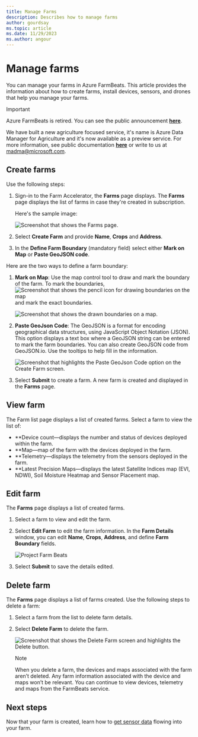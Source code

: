 ```yaml
---
title: Manage Farms
description: Describes how to manage farms
author: gourdsay
ms.topic: article
ms.date: 11/29/2023
ms.author: angour
---
```



# Manage farms

You can manage your farms in Azure FarmBeats. This article provides the information about how to create farms, install devices, sensors, and drones that help you manage your farms.

> [!IMPORTANT]
> Azure FarmBeats is retired. You can see the public announcement [**here**](https://azure.microsoft.com/updates/project-azure-farmbeats-will-be-retired-on-30-sep-2023-transition-to-azure-data-manager-for-agriculture/).
>
> We have built a new agriculture focused service, it's name is Azure Data Manager for Agriculture and it's now available as a preview service. For more information, see public documentation [**here**](../../data-manager-for-agri/overview-azure-data-manager-for-agriculture.md) or write to us at madma@microsoft.com. 

## Create farms

Use the following steps:

1. Sign-in to the Farm Accelerator, the **Farms** page displays.
    The **Farms** page displays the list of farms in case they're created in subscription.

    Here's the sample image:

    ![Screenshot that shows the Farms page.](./media/create-farms-in-azure-farmbeats/create-farm-main-page-1.png)


2. Select **Create Farm** and provide **Name**, **Crops** and **Address**.
3. In the **Define Farm Boundary** (mandatory field) select either **Mark on Map** or **Paste GeoJSON code**.

Here are the two ways to define a farm boundary:

1. **Mark on Map**: Use the map control tool to draw and mark the boundary of the farm. To mark the boundaries,  ![Screenshot that shows the pencil icon for drawing boundaries on the map](./media/create-farms-in-azure-farmbeats/pencil-icon-1.png) and mark the exact boundaries.

    ![Screenshot that shows the drawn boundaries on a map.](./media/create-farms-in-azure-farmbeats/create-farm-mark-on-map-1.png)

2. **Paste GeoJson Code**: The GeoJSON is a format for encoding geographical data structures, using JavaScript Object Notation (JSON). This option displays a text box where a GeoJSON string can be entered to mark the farm boundaries. You can also create GeoJSON code from GeoJSON.io.
Use the tooltips to help fill in the information.

    ![Screenshot that highlights the Paste GeoJson Code option on the Create Farm screen.](./media/create-farms-in-azure-farmbeats/create-new-farm-1.png)

3.	Select **Submit** to create a farm. A new farm is created and displayed in the **Farms** page.

## View farm

The Farm list page displays a list of created farms. Select a farm to view the list of:

 - **Device count—displays the number and status of devices deployed within the farm.
 - **Map—map of the farm with the devices deployed in the farm.
 - **Telemetry—displays the telemetry from the sensors deployed in the farm.
 - **Latest Precision Maps—displays the latest Satellite Indices map (EVI, NDWI), Soil Moisture Heatmap and Sensor Placement map.

## Edit farm

The **Farms** page displays a list of created farms.

1.	Select a farm to view and edit the farm.
2.	Select **Edit Farm** to edit the farm information. In the **Farm Details** window, you can edit **Name**, **Crops**, **Address**, and define **Farm Boundary** fields.

    ![Project Farm Beats](./media/create-farms-in-azure-farmbeats/edit-farm-1.png)

3. Select **Submit** to save the details edited.

## Delete farm

The **Farms** page displays a list of farms created. Use the following steps to delete a farm:

1.	Select a farm from the list to delete farm details.
2.	Select **Delete Farm** to delete the farm.

    ![Screenshot that shows the Delete Farm screen and highlights the Delete button.](./media/create-farms-in-azure-farmbeats/delete-farm-1.png)

    > [!NOTE]
    > When you delete a farm, the devices and maps associated with the farm aren’t deleted. Any farm information associated with the device and maps won’t be relevant. You can continue to view devices, telemetry and maps from the FarmBeats service.


## Next steps

Now that your farm is created, learn how to [get sensor data](get-sensor-data-from-sensor-partner.md) flowing into your farm.
